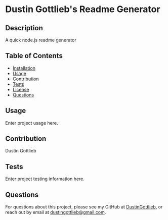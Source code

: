 # Dustin Gottlieb's Readme Generator
## Description
A quick node.js readme generator
## Table of Contents
* [Installation](#installation)
* [Usage](#usage)
* [Contribution](#contribution)
* [Tests](#tests)
* [License](#license)
* [Questions](#questions)


## Usage
 Enter project usage here.

## Contribution
Dustin Gottlieb

## Tests
 Enter project testing information here.

## Questions
For questions about this project, please see my GitHub at [DustinGottlieb](https://github.com/DustinGottlieb), or reach out by email at dustingottlieb@gmail.com.